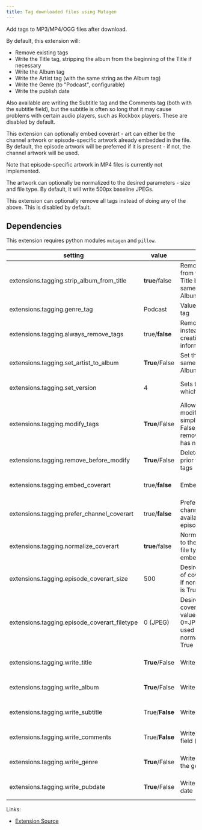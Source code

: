 ```yaml
---
title: Tag downloaded files using Mutagen
---
```


Add tags to MP3/MP4/OGG files after download.

By default, this extension will:
   - Remove existing tags
   - Write the Title tag, stripping the album from the beginning of the Title if necessary
   - Write the Album tag
   - Write the Artist tag (with the same string as the Album tag)
   - Write the Genre (to "Podcast", configurable)
   - Write the publish date

Also available are writing the Subtitle tag and the Comments tag (both with the
subtitle field), but the subtitle is often so long that it may cause problems with
certain audio players, such as Rockbox players. These are disabled by default.

This extension can optionally embed coverart - art can either be the channel artwork
or episode-specific artwork already embedded in the file. By default, the episode
artwork will be preferred if it is present - if not, the channel artwork will be used.

Note that episode-specific artwork in MP4 files is currently not implemented.

The artwork can optionally be normalized to the desired parameters - size and file type.
By default, it will write 500px baseline JPEGs.

This extension can optionally remove all tags instead of doing any of the above.
This is disabled by default.

## Dependencies

This extension requires python modules `mutagen` and `pillow`.

| setting                                      | value      | description                                                                               | version           |
|----------------------------------------------|------------|-------------------------------------------------------------------------------------------|-------------------|
| extensions.tagging.strip\_album\_from\_title | **true**/false | Remove the Album tag from the Title tag if the Title begins with the same string as the Album tag | all |
| extensions.tagging.genre\_tag                | Podcast    | Value for the Genre tag | all |
| extensions.tagging.always\_remove\_tags      | true/**false** | Remove all tags instead of creating/adding tag information              | 3.5.0 and newer             |
| extensions.tagging.set\_artist\_to\_album    | **True**/False | Set the Artist tag to the same as the existing Album tag | git master branch |
| extensions.tagging.set\_version              | 4              | Sets the id3 version which will be written | git master branch |
| extensions.tagging.modify\_tags              | **True**/False | Allow tags to be modified rather than simply added. If set to False, remove\_before\_modify has no effect | git master branch |
| extensions.tagging.remove\_before\_modify    | **True**/False | Delete all existing tags prior to writing new tags | git master branch |
| extensions.tagging.embed\_coverart           | true/**false** | Embed cover art in file | git master branch |
| extensions.tagging.prefer\_channel\_coverart | true/**false** | Prefer embedding the channel coverart if available over the episode coverart | git master branch |
| extensions.tagging.normalize\_coverart       | **true**/false | Normalize the coverart to the desired size and file type before embedding it | git master branch |
| extensions.tagging.episode\_coverart\_size   | 500            | Desired size (in pixels) of coverart. Only used if normalize\_coverart is True | git master branch |
| extensions.tagging.episode\_coverart\_filetype | 0 (JPEG)     | Desired filetype of coverart. integer value, maps to 0=JPEG, 1=PNG. Only used if normalize\_coverart is True | git master branch |
| extensions.tagging.write\_title              | **True**/False | Write the title field | git master branch |
| extensions.tagging.write\_album              | **True**/False | Write the album field | git master branch |
| extensions.tagging.write\_subtitle           | True/**False** | Write the subtitle field | git master branch |
| extensions.tagging.write\_comments           | True/**False** | Write the comments field (with the subtitle) | git master branch |
| extensions.tagging.write\_genre              | **True**/False | Write the genre with the genre\_tag setting | git master branch |
| extensions.tagging.write\_pubdate            | **True**/False | Write the published date | git master branch |



Links:

-   [Extension Source](https://github.com/gpodder/gpodder/blob/master/share/gpodder/extensions/tagging.py)
